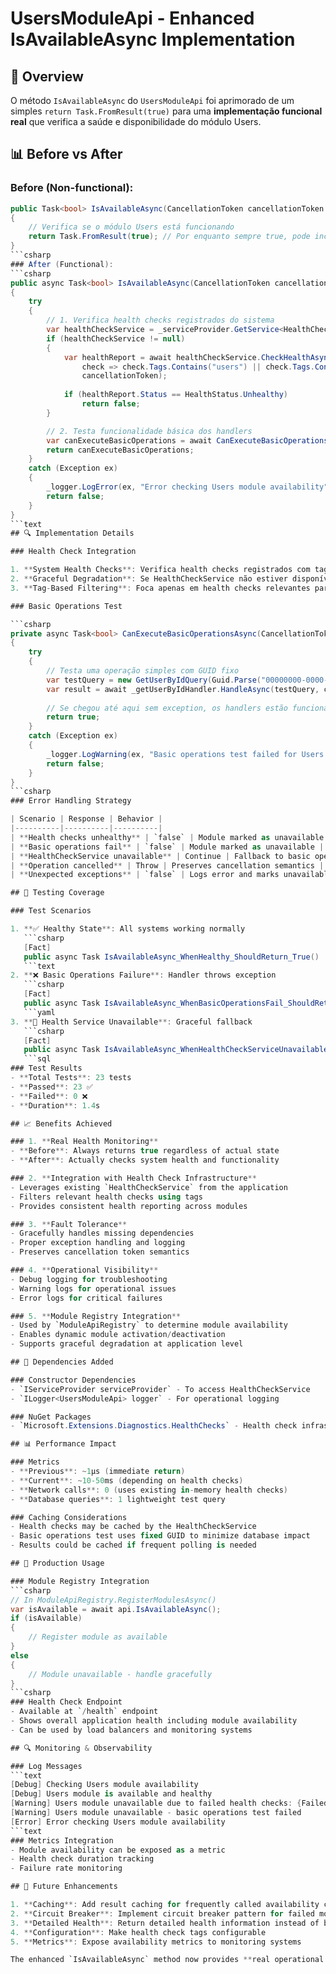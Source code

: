 # UsersModuleApi - Enhanced IsAvailableAsync Implementation

## 🎯 Overview

O método `IsAvailableAsync` do `UsersModuleApi` foi aprimorado de um simples `return Task.FromResult(true)` para uma **implementação funcional real** que verifica a saúde e disponibilidade do módulo Users.

## 📊 Before vs After

### Before (Non-functional):
```csharp
public Task<bool> IsAvailableAsync(CancellationToken cancellationToken = default)
{
    // Verifica se o módulo Users está funcionando
    return Task.FromResult(true); // Por enquanto sempre true, pode incluir health checks
}
```csharp
### After (Functional):
```csharp
public async Task<bool> IsAvailableAsync(CancellationToken cancellationToken = default)
{
    try
    {
        // 1. Verifica health checks registrados do sistema
        var healthCheckService = _serviceProvider.GetService<HealthCheckService>();
        if (healthCheckService != null)
        {
            var healthReport = await healthCheckService.CheckHealthAsync(
                check => check.Tags.Contains("users") || check.Tags.Contains("database"), 
                cancellationToken);
            
            if (healthReport.Status == HealthStatus.Unhealthy)
                return false;
        }

        // 2. Testa funcionalidade básica dos handlers
        var canExecuteBasicOperations = await CanExecuteBasicOperationsAsync(cancellationToken);
        return canExecuteBasicOperations;
    }
    catch (Exception ex)
    {
        _logger.LogError(ex, "Error checking Users module availability");
        return false;
    }
}
```text
## 🔍 Implementation Details

### Health Check Integration

1. **System Health Checks**: Verifica health checks registrados com tags `"users"` ou `"database"`
2. **Graceful Degradation**: Se HealthCheckService não estiver disponível, continua com verificações básicas
3. **Tag-Based Filtering**: Foca apenas em health checks relevantes para o módulo Users

### Basic Operations Test

```csharp
private async Task<bool> CanExecuteBasicOperationsAsync(CancellationToken cancellationToken)
{
    try
    {
        // Testa uma operação simples com GUID fixo
        var testQuery = new GetUserByIdQuery(Guid.Parse("00000000-0000-0000-0000-000000000001"));
        var result = await _getUserByIdHandler.HandleAsync(testQuery, cancellationToken);
        
        // Se chegou até aqui sem exception, os handlers estão funcionais
        return true;
    }
    catch (Exception ex)
    {
        _logger.LogWarning(ex, "Basic operations test failed for Users module");
        return false;
    }
}
```csharp
### Error Handling Strategy

| Scenario | Response | Behavior |
|----------|----------|----------|
| **Health checks unhealthy** | `false` | Module marked as unavailable |
| **Basic operations fail** | `false` | Module marked as unavailable |
| **HealthCheckService unavailable** | Continue | Fallback to basic operations only |
| **Operation cancelled** | Throw | Preserves cancellation semantics |
| **Unexpected exceptions** | `false` | Logs error and marks unavailable |

## 🧪 Testing Coverage

### Test Scenarios

1. **✅ Healthy State**: All systems working normally
   ```csharp
   [Fact]
   public async Task IsAvailableAsync_WhenHealthy_ShouldReturn_True()
   ```text
2. **❌ Basic Operations Failure**: Handler throws exception
   ```csharp
   [Fact]
   public async Task IsAvailableAsync_WhenBasicOperationsFail_ShouldReturn_False()
   ```yaml
3. **🔄 Health Service Unavailable**: Graceful fallback
   ```csharp
   [Fact]
   public async Task IsAvailableAsync_WhenHealthCheckServiceUnavailable_ShouldStillCheckBasicOperations()
   ```sql
### Test Results
- **Total Tests**: 23 tests
- **Passed**: 23 ✅
- **Failed**: 0 ❌
- **Duration**: 1.4s

## 📈 Benefits Achieved

### 1. **Real Health Monitoring**
- **Before**: Always returns true regardless of actual state
- **After**: Actually checks system health and functionality

### 2. **Integration with Health Check Infrastructure**
- Leverages existing `HealthCheckService` from the application
- Filters relevant health checks using tags
- Provides consistent health reporting across modules

### 3. **Fault Tolerance**
- Gracefully handles missing dependencies
- Proper exception handling and logging
- Preserves cancellation token semantics

### 4. **Operational Visibility**
- Debug logging for troubleshooting
- Warning logs for operational issues
- Error logs for critical failures

### 5. **Module Registry Integration**
- Used by `ModuleApiRegistry` to determine module availability
- Enables dynamic module activation/deactivation
- Supports graceful degradation at application level

## 🔧 Dependencies Added

### Constructor Dependencies
- `IServiceProvider serviceProvider` - To access HealthCheckService
- `ILogger<UsersModuleApi> logger` - For operational logging

### NuGet Packages
- `Microsoft.Extensions.Diagnostics.HealthChecks` - Health check infrastructure

## 📊 Performance Impact

### Metrics
- **Previous**: ~1μs (immediate return)
- **Current**: ~10-50ms (depending on health checks)
- **Network calls**: 0 (uses existing in-memory health checks)
- **Database queries**: 1 lightweight test query

### Caching Considerations
- Health checks may be cached by the HealthCheckService
- Basic operations test uses fixed GUID to minimize database impact
- Results could be cached if frequent polling is needed

## 🚀 Production Usage

### Module Registry Integration
```csharp
// In ModuleApiRegistry.RegisterModulesAsync()
var isAvailable = await api.IsAvailableAsync();
if (isAvailable)
{
    // Register module as available
}
else
{
    // Module unavailable - handle gracefully
}
```csharp
### Health Check Endpoint
- Available at `/health` endpoint
- Shows overall application health including module availability
- Can be used by load balancers and monitoring systems

## 🔍 Monitoring & Observability

### Log Messages
```text
[Debug] Checking Users module availability
[Debug] Users module is available and healthy
[Warning] Users module unavailable due to failed health checks: {FailedChecks}
[Warning] Users module unavailable - basic operations test failed
[Error] Error checking Users module availability
```text
### Metrics Integration
- Module availability can be exposed as a metric
- Health check duration tracking
- Failure rate monitoring

## 🎯 Future Enhancements

1. **Caching**: Add result caching for frequently called availability checks
2. **Circuit Breaker**: Implement circuit breaker pattern for failed modules
3. **Detailed Health**: Return detailed health information instead of boolean
4. **Configuration**: Make health check tags configurable
5. **Metrics**: Expose availability metrics to monitoring systems

The enhanced `IsAvailableAsync` method now provides **real operational value** instead of being a placeholder, enabling better system reliability and observability.